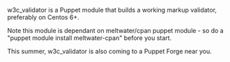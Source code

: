 w3c_validator is a Puppet module that builds a working markup validator, preferably on Centos 6+.

Note this module is dependant on meltwater/cpan puppet module - so do a "puppet module install meltwater-cpan" before you 
start. 

This summer,  w3c_validator is also coming to a Puppet Forge near you.


